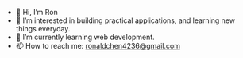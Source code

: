 - 👋 Hi, I’m Ron
- 👀 I’m interested in building practical applications, and learning new things everyday.
- 🌱 I’m currently learning web development.
- 📫 How to reach me: ronaldchen4236@gmail.com

<!---
mraddtab/mraddtab is a ✨ special ✨ repository because its `README.md` (this file) appears on your GitHub profile.
You can click the Preview link to take a look at your changes.
--->
